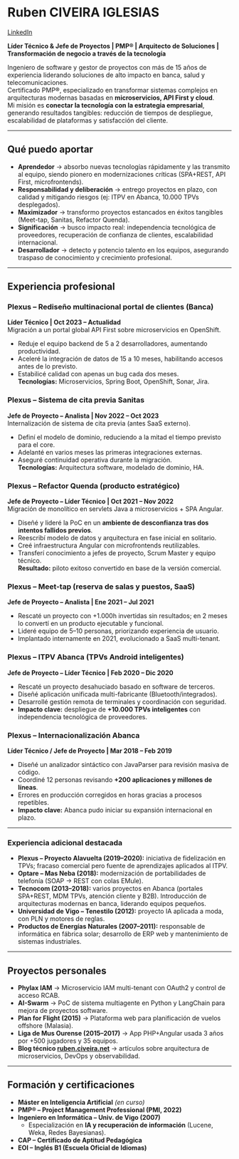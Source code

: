 # Ruben CIVEIRA IGLESIAS  
[LinkedIn](https://www.linkedin.com/in/rubenciveiraiglesias/) 

**Líder Técnico & Jefe de Proyectos | PMP® | Arquitecto de Soluciones | Transformación de negocio a través de la tecnología**  

Ingeniero de software y gestor de proyectos con más de 15 años de experiencia liderando soluciones de alto impacto en banca, salud y telecomunicaciones.  
Certificado PMP®, especializado en transformar sistemas complejos en arquitecturas modernas basadas en **microservicios, API First y cloud**.  
Mi misión es **conectar la tecnología con la estrategia empresarial**, generando resultados tangibles: reducción de tiempos de despliegue, escalabilidad de plataformas y satisfacción del cliente.  

---

## Qué puedo aportar  

- **Aprendedor** → absorbo nuevas tecnologías rápidamente y las transmito al equipo, siendo pionero en modernizaciones críticas (SPA+REST, API First, microfrontends).  
- **Responsabilidad y deliberación** → entrego proyectos en plazo, con calidad y mitigando riesgos (ej: ITPV en Abanca, 10.000 TPVs desplegados).  
- **Maximizador** → transformo proyectos estancados en éxitos tangibles (Meet-tap, Sanitas, Refactor Quenda).  
- **Significación** → busco impacto real: independencia tecnológica de proveedores, recuperación de confianza de clientes, escalabilidad internacional.  
- **Desarrollador** → detecto y potencio talento en los equipos, asegurando traspaso de conocimiento y crecimiento profesional.  

---

## Experiencia profesional  

### Plexus – Rediseño multinacional portal de clientes (Banca)  
**Líder Técnico | Oct 2023 – Actualidad**  
Migración a un portal global API First sobre microservicios en OpenShift.  
- Reduje el equipo backend de 5 a 2 desarrolladores, aumentando productividad.  
- Aceleré la integración de datos de 15 a 10 meses, habilitando accesos antes de lo previsto.  
- Estabilicé calidad con apenas un bug cada dos meses.  
**Tecnologías:** Microservicios, Spring Boot, OpenShift, Sonar, Jira.  

### Plexus – Sistema de cita previa Sanitas  
**Jefe de Proyecto – Analista | Nov 2022 – Oct 2023**  
Internalización de sistema de cita previa (antes SaaS externo).  
- Definí el modelo de dominio, reduciendo a la mitad el tiempo previsto para el core.  
- Adelanté en varios meses las primeras integraciones externas.  
- Aseguré continuidad operativa durante la migración.  
**Tecnologías:** Arquitectura software, modelado de dominio, HA.  

### Plexus – Refactor Quenda (producto estratégico)  
**Jefe de Proyecto – Líder Técnico | Oct 2021 – Nov 2022**  
Migración de monolítico en servlets Java a microservicios + SPA Angular.  
- Diseñé y lideré la PoC en un **ambiente de desconfianza tras dos intentos fallidos previos**.  
- Reescribí modelo de datos y arquitectura en fase inicial en solitario.  
- Creé infraestructura Angular con microfrontends reutilizables.  
- Transferí conocimiento a jefes de proyecto, Scrum Master y equipo técnico.  
**Resultado:** piloto exitoso convertido en base de la versión comercial.  

### Plexus – Meet-tap (reserva de salas y puestos, SaaS)  
**Jefe de Proyecto – Analista | Ene 2021 – Jul 2021**  
- Rescaté un proyecto con +1.000h invertidas sin resultados; en 2 meses lo convertí en un producto ejecutable y funcional.  
- Lideré equipo de 5–10 personas, priorizando experiencia de usuario.  
- Implantado internamente en 2021, evolucionado a SaaS multi-tenant.  

### Plexus – ITPV Abanca (TPVs Android inteligentes)  
**Jefe de Proyecto – Líder Técnico | Feb 2020 – Dic 2020**  
- Rescaté un proyecto desahuciado basado en software de terceros.  
- Diseñé aplicación unificada multi-fabricante (Bluetooth/integrados).  
- Desarrollé gestión remota de terminales y coordinación con seguridad.  
- **Impacto clave:** despliegue de **+10.000 TPVs inteligentes** con independencia tecnológica de proveedores.  

### Plexus – Internacionalización Abanca  
**Líder Técnico / Jefe de Proyecto | Mar 2018 – Feb 2019**  
- Diseñé un analizador sintáctico con JavaParser para revisión masiva de código.  
- Coordiné 12 personas revisando **+200 aplicaciones y millones de líneas**.  
- Errores en producción corregidos en horas gracias a procesos repetibles.  
- **Impacto clave:** Abanca pudo iniciar su expansión internacional en plazo.  

---

### Experiencia adicional destacada  

- **Plexus – Proyecto Alavuelta (2019–2020):** iniciativa de fidelización en TPVs; fracaso comercial pero fuente de aprendizajes aplicados al ITPV.  
- **Optare – Mas Neba (2018):** modernización de portabilidades de telefonía (SOAP → REST con colas EMule).  
- **Tecnocom (2013–2018):** varios proyectos en Abanca (portales SPA+REST, MDM TPVs, atención cliente y B2B). Introducción de arquitecturas modernas en banca, liderando equipos pequeños.  
- **Universidad de Vigo – Tenestilo (2012):** proyecto IA aplicada a moda, con PLN y motores de reglas.  
- **Productos de Energías Naturales (2007–2011):** responsable de informática en fábrica solar; desarrollo de ERP web y mantenimiento de sistemas industriales.  

---

## Proyectos personales  

- **Phylax IAM** → Microservicio IAM multi-tenant con OAuth2 y control de acceso RCAB.  
- **AI-Swarm** → PoC de sistema multiagente en Python y LangChain para mejora de proyectos software.  
- **Plan for Flight (2015)** → Plataforma web para planificación de vuelos offshore (Malasia).  
- **Liga de Mus Ourense (2015–2017)** → App PHP+Angular usada 3 años por +500 jugadores y 35 equipos.  
- **Blog técnico [ruben.civeira.net](https://ruben.civeira.net)** → artículos sobre arquitectura de microservicios, DevOps y observabilidad.  

---

## Formación y certificaciones  

- **Máster en Inteligencia Artificial** *(en curso)*  
- **PMP® – Project Management Professional (PMI, 2022)**  
- **Ingeniero en Informática – Univ. de Vigo (2007)**  
  - Especialización en **IA y recuperación de información** (Lucene, Weka, Redes Bayesianas).  
- **CAP – Certificado de Aptitud Pedagógica**  
- **EOI – Inglés B1 (Escuela Oficial de Idiomas)**  
